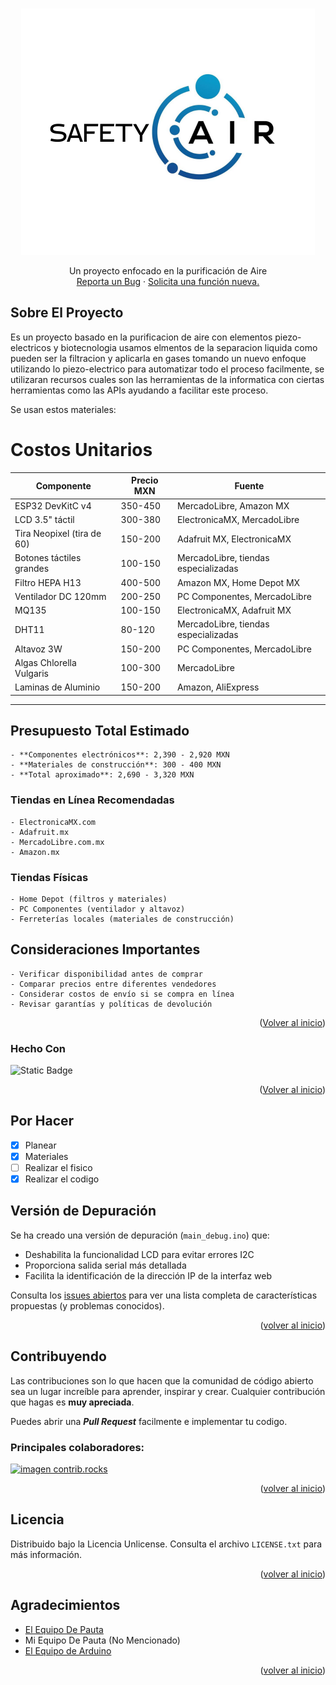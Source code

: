
<!-- Mejorada la compatibilidad del enlace "Volver al inicio": Ver: https://github.com/othneildrew/Best-README-Template/pull/73 -->
<a id="readme-top"></a>
<!--
*** ¡Gracias por revisar el Best-README-Template! Si tienes una sugerencia
*** que lo haga aún mejor, por favor fork el repositorio y crea un pull request
*** o simplemente abre un issue con la etiqueta "enhancement".
*** ¡No olvides darle una estrella al proyecto!
*** ¡Gracias nuevamente! Ahora, ve y crea algo INCREÍBLE! :D
-->



<!-- ESCUDOS DEL PROYECTO -->
<!--
*** Estoy usando enlaces de estilo "referencia" en markdown para mayor legibilidad.
*** Los enlaces de referencia se encierran entre corchetes [ ] en lugar de paréntesis ( ).
*** Consulta la parte inferior de este documento para la declaración de las variables de referencia
*** para contributors-url, forks-url, etc. Esta es una sintaxis opcional y concisa que puedes usar.
*** https://www.markdownguide.org/basic-syntax/#reference-style-links
-->



<!-- LOGO DEL PROYECTO -->
<br />
<div align="center">
  <a href="https://github.com/othneildrew/Best-README-Template">
    <img src="images/Post de Facebook Logo Vibras simple amarillo.png" alt="Logo" width="470" height="394">
  </a>
  <p align="center">
    Un proyecto enfocado en la purificación de Aire
    <br />
    <a href="https://github.com/Mtt1-dev/SafetyAir/issues/new?labels=bug&template=bug-report---.md">Reporta un Bug</a>
    &middot;
    <a href="https://github.com/Mtt1-dev/SafetyAir/issues/new?labels=enhancement&template=feature-request---.md">Solicita una función nueva.</a>
  </p>
</div>

<!-- SOBRE EL PROYECTO -->
## Sobre El Proyecto

Es un proyecto basado en la purificacion de aire con elementos piezo-electricos y biotecnologia usamos elmentos de la separacion liquida como pueden ser la filtracion y aplicarla en gases tomando un nuevo enfoque utilizando lo piezo-electrico para automatizar todo el proceso facilmente, se utilizaran recursos cuales son las herramientas de la informatica con ciertas herramientas como las APIs ayudando a facilitar este proceso.

Se usan estos materiales:

 # Costos Unitarios

| Componente                     | Precio MXN       | Fuente                        |
|---------------------------------|------------------|-------------------------------|
| ESP32 DevKitC v4                | 350-450          | MercadoLibre, Amazon MX        |
| LCD 3.5" táctil                 | 300-380          | ElectronicaMX, MercadoLibre    |
| Tira Neopixel (tira de 60)      | 150-200          | Adafruit MX, ElectronicaMX     |
| Botones táctiles grandes        | 100-150          | MercadoLibre, tiendas especializadas |
| Filtro HEPA H13                 | 400-500          | Amazon MX, Home Depot MX       |
| Ventilador DC 120mm             | 200-250          | PC Componentes, MercadoLibre   |
| MQ135                           | 100-150          | ElectronicaMX, Adafruit MX     |
| DHT11                           | 80-120           | MercadoLibre, tiendas especializadas |
| Altavoz 3W                      | 150-200          | PC Componentes, MercadoLibre   |
| Algas Chlorella Vulgaris        | 100-300          | MercadoLibre                   |
| Laminas de Aluminio             | 150-200          | Amazon, AliExpress             |
---------------------------------------------------------------------------------------
  ## Presupuesto Total Estimado
    - **Componentes electrónicos**: 2,390 - 2,920 MXN
    - **Materiales de construcción**: 300 - 400 MXN
    - **Total aproximado**: 2,690 - 3,320 MXN

  ### Tiendas en Línea Recomendadas
    - ElectronicaMX.com
    - Adafruit.mx
    - MercadoLibre.com.mx
    - Amazon.mx

  ### Tiendas Físicas
    - Home Depot (filtros y materiales)
    - PC Componentes (ventilador y altavoz)
    - Ferreterías locales (materiales de construcción)

  ## Consideraciones Importantes
    - Verificar disponibilidad antes de comprar
    - Comparar precios entre diferentes vendedores
    - Considerar costos de envío si se compra en línea
    - Revisar garantías y políticas de devolución


<p align="right">(<a href="#readme-top">Volver al inicio</a>)</p>

### Hecho Con

![Static Badge](https://img.shields.io/badge/Ardu-ino-teal?style=for-the-badge&logo=arduino&labelColor=%2300b1fc)


<p align="right">(<a href="#readme-top">Volver al inicio</a>)</p>
<!-- ROADMAP -->

## Por Hacer

  - [x] Planear
  - [x] Materiales
  - [ ] Realizar el fisico
  - [x] Realizar el codigo

## Versión de Depuración

Se ha creado una versión de depuración (`main_debug.ino`) que:
- Deshabilita la funcionalidad LCD para evitar errores I2C
- Proporciona salida serial más detallada
- Facilita la identificación de la dirección IP de la interfaz web


Consulta los [issues abiertos](https://github.com/Mtt1-dev/SafetyAir/issues) para ver una lista completa de características propuestas (y problemas conocidos).

<p align="right">(<a href="#readme-top">volver al inicio</a>)</p>

<!-- CONTRIBUCIÓN -->
## Contribuyendo

Las contribuciones son lo que hacen que la comunidad de código abierto sea un lugar increíble para aprender, inspirar y crear. Cualquier contribución que hagas es **muy apreciada**.

Puedes abrir una ***Pull Request*** facilmente e implementar tu codigo.

### Principales colaboradores:

<a href="https://github.com/Mtt1-dev/graphs/contributors">
  <img src="https://contrib.rocks/image?repo=Mtt1-dev/SafetyAir" alt="imagen contrib.rocks" />
</a>

<p align="right">(<a href="#readme-top">volver al inicio</a>)</p>

<!-- LICENCIA -->
## Licencia

Distribuido bajo la Licencia Unlicense. Consulta el archivo `LICENSE.txt` para más información.

<p align="right">(<a href="#readme-top">volver al inicio</a>)</p>

<!-- AGRADECIMIENTOS -->
## Agradecimientos

* [El Equipo De Pauta](https://www.pauta.org.mx/en/)
* Mi Equipo De Pauta (No Mencionado)
* [El Equipo de Arduino](https://www.arduino.cc/)

<p align="right">(<a href="#readme-top">volver al inicio</a>)</p>

